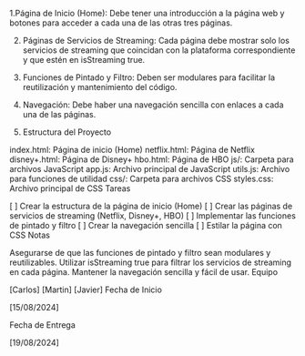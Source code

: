 1.Página de Inicio (Home): Debe tener una introducción a la página web y botones para acceder a cada una de las otras tres páginas.

2. Páginas de Servicios de Streaming: Cada página debe mostrar solo los servicios de streaming que coincidan con la plataforma correspondiente y que estén en isStreaming true.

3. Funciones de Pintado y Filtro: Deben ser modulares para facilitar la reutilización y mantenimiento del código.

4. Navegación: Debe haber una navegación sencilla con enlaces a cada una de las páginas.

5. Estructura del Proyecto

index.html: Página de inicio (Home)
netflix.html: Página de Netflix
disney+.html: Página de Disney+
hbo.html: Página de HBO
js/: Carpeta para archivos JavaScript
app.js: Archivo principal de JavaScript
utils.js: Archivo para funciones de utilidad
css/: Carpeta para archivos CSS
styles.css: Archivo principal de CSS
Tareas

[ ] Crear la estructura de la página de inicio (Home)
[ ] Crear las páginas de servicios de streaming (Netflix, Disney+, HBO)
[ ] Implementar las funciones de pintado y filtro
[ ] Crear la navegación sencilla
[ ] Estilar la página con CSS
Notas

Asegurarse de que las funciones de pintado y filtro sean modulares y reutilizables.
Utilizar isStreaming true para filtrar los servicios de streaming en cada página.
Mantener la navegación sencilla y fácil de usar.
Equipo

[Carlos]
[Martin]
[Javier]
Fecha de Inicio

[15/08/2024]

Fecha de Entrega

[19/08/2024]
